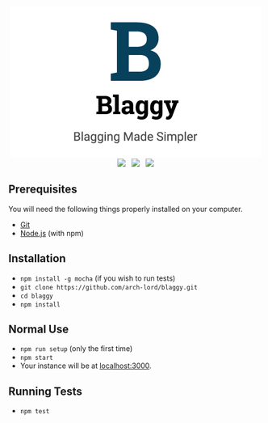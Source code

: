 <p align="center">
  <img src="https://github.com/arch-lord/blaggy/blob/master/art/banner.png"/>
  <a href="https://circleci.com/gh/arch-lord/blaggy"><img src="https://img.shields.io/circleci/project/github/arch-lord/blaggy/master.svg?style=for-the-badge" /></a>
  &nbsp;
  <a href="https://depfu.com/repos/arch-lord/blaggy"><img src="https://img.shields.io/depfu/arch-lord/blaggy.svg?style=for-the-badge" /></a>
  &nbsp;
  <a href="https://github.com/arch-lord/blaggy/blob/master/LICENSE.md"><img src="https://img.shields.io/github/license/arch-lord/blaggy.svg?style=for-the-badge" /></a>
</p>

## Prerequisites

You will need the following things properly installed on your computer.

* [Git](https://git-scm.com/)
* [Node.js](https://nodejs.org/) (with npm)

## Installation

* `npm install -g mocha` (if you wish to run tests)
* `git clone https://github.com/arch-lord/blaggy.git`
* `cd blaggy`
* `npm install`

## Normal Use

* `npm run setup` (only the first time)
* `npm start`
* Your instance will be at [localhost:3000](http://localhost:3000/).

## Running Tests

* `npm test`
